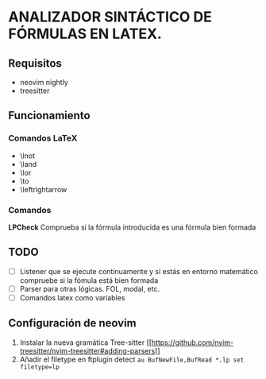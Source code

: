 # ANALIZADOR SINTÁCTICO DE FÓRMULAS EN LATEX.
## Requisitos
* neovim nightly
* treesitter

## Funcionamiento
### Comandos LaTeX
* \\lnot
* \\land
* \\lor
* \\to
* \\leftrightarrow

### Comandos
**LPCheck**
Comprueba si la fórmula introducida es una fórmula bien formada

## TODO
- [ ] Listener que se ejecute continuamente y si estás en entorno matemático compruebe si la fómula está bien formada
- [ ] Parser para otras lógicas. FOL, modal, etc.
- [ ] Comandos latex como variables

## Configuración de neovim
1. Instalar la nueva gramática Tree-sitter [[https://github.com/nvim-treesitter/nvim-treesitter#adding-parsers]]
2. Añadir el filetype en ftplugin detect `au BufNewFile,BufRead *.lp set filetype=lp`
